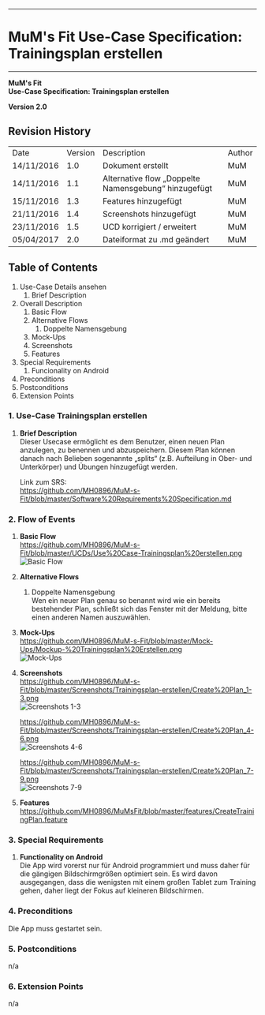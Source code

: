 -------------
# MuM's Fit Use-Case Specification: Trainingsplan erstellen #
-------------
**MuM's Fit**  
**Use-Case Specification: Trainingsplan erstellen**

**Version 2.0**

## Revision History ##
<table>
<tr><td>Date</td><td>Version</td><td>Description</td><td>Author</td></tr>
<tr><td>14/11/2016</td><td>1.0</td><td>Dokument erstellt</td><td>MuM</td></tr>
<tr><td>14/11/2016</td><td>1.1</td><td>Alternative flow „Doppelte Namensgebung“ hinzugefügt</td><td>MuM</td></tr>
<tr><td>15/11/2016</td><td>1.3</td><td>Features hinzugefügt</td><td>MuM</td></tr>
<tr><td>21/11/2016</td><td>1.4</td><td>Screenshots hinzugefügt</td><td>MuM</td></tr>
<tr><td>23/11/2016</td><td>1.5</td><td>UCD korrigiert / erweitert</td><td>MuM</td></tr>
<tr><td>05/04/2017</td><td>2.0</td><td>Dateiformat zu .md geändert</td><td>MuM</td></tr>
</table>

## Table of Contents ##
1. Use-Case Details ansehen
	1. Brief Description
2. Overall Description
	1. Basic Flow
	2. Alternative Flows
		1. Doppelte Namensgebung
	3. Mock-Ups
	4. Screenshots
	5. Features
3. Special Requirements
	1. Funcionality on Android
4. Preconditions
5. Postconditions
6. Extension Points

### 1. Use-Case Trainingsplan erstellen ###
1. **Brief Description**  
Dieser Usecase ermöglicht es dem Benutzer, einen neuen Plan anzulegen, zu benennen und abzuspeichern. Diesem Plan können danach nach Belieben sogenannte „splits“ (z.B. Aufteilung in Ober- und Unterkörper) und Übungen hinzugefügt werden. 

	Link zum SRS:   
	<a href="https://github.com/MH0896/MuM-s-Fit/blob/master/Software%20Requirements%20Specification.md">https://github.com/MH0896/MuM-s-Fit/blob/master/Software%20Requirements%20Specification.md</a>

### 2. Flow of Events ###
1. **Basic Flow**  
<a href="https://github.com/MH0896/MuM-s-Fit/blob/master/UCDs/Use%20Case-Trainingsplan%20erstellen.png">https://github.com/MH0896/MuM-s-Fit/blob/master/UCDs/Use%20Case-Trainingsplan%20erstellen.png</a>  
![Basic Flow](https://github.com/MH0896/MuM-s-Fit/blob/master/UCDs/Use%20Case-Trainingsplan%20erstellen.png "Basic Flow")
2. **Alternative Flows**
	1. Doppelte Namensgebung  
Wen ein neuer Plan genau so benannt wird wie ein bereits bestehender Plan, schließt sich das Fenster mit der Meldung, bitte einen anderen Namen auszuwählen.
3. **Mock-Ups**  
<a href="https://github.com/MH0896/MuM-s-Fit/blob/master/Mock-Ups/Mockup-%20Trainingsplan%20Erstellen.png">https://github.com/MH0896/MuM-s-Fit/blob/master/Mock-Ups/Mockup-%20Trainingsplan%20Erstellen.png</a>  
![Mock-Ups](https://github.com/MH0896/MuM-s-Fit/blob/master/Mock-Ups/Mockup-%20Trainingsplan%20Erstellen.png "Mock-Ups")
4. **Screenshots**  
<a href="https://github.com/MH0896/MuM-s-Fit/blob/master/Screenshots/Trainingsplan-erstellen/Create%20Plan_1-3.png">https://github.com/MH0896/MuM-s-Fit/blob/master/Screenshots/Trainingsplan-erstellen/Create%20Plan_1-3.png</a>  
![Screenshots 1-3](https://github.com/MH0896/MuM-s-Fit/blob/master/Screenshots/Trainingsplan-erstellen/Create%20Plan_1-3.png "Screenshots 1-3")

	<a href="https://github.com/MH0896/MuM-s-Fit/blob/master/Screenshots/Trainingsplan-erstellen/Create%20Plan_4-6.png">https://github.com/MH0896/MuM-s-Fit/blob/master/Screenshots/Trainingsplan-erstellen/Create%20Plan_4-6.png</a>  
	![Screenshots 4-6](https://github.com/MH0896/MuM-s-Fit/blob/master/Screenshots/Trainingsplan-erstellen/Create%20Plan_4-6.png "Screenshots 4-6")

	<a href="https://github.com/MH0896/MuM-s-Fit/blob/master/Screenshots/Trainingsplan-erstellen/Create%20Plan_7-9.png">https://github.com/MH0896/MuM-s-Fit/blob/master/Screenshots/Trainingsplan-erstellen/Create%20Plan_7-9.png</a>  
	![Screenshots 7-9](https://github.com/MH0896/MuM-s-Fit/blob/master/Screenshots/Trainingsplan-erstellen/Create%20Plan_7-9.png "Screenshots 7-9")
5. **Features**  
<a href="https://github.com/MH0896/MuMsFit/blob/master/features/CreateTrainingPlan.feature">https://github.com/MH0896/MuMsFit/blob/master/features/CreateTrainingPlan.feature</a>

### 3. Special Requirements ###
1. **Functionality on Android**  
Die App wird vorerst nur für Android programmiert und muss daher für die gängigen Bildschirmgrößen optimiert sein. Es wird davon ausgegangen, dass die wenigsten mit einem großen Tablet zum Training gehen, daher liegt der Fokus auf kleineren Bildschirmen.

### 4. Preconditions ###
Die App muss gestartet sein.

### 5. Postconditions ###
n/a

### 6. Extension Points ###
n/a